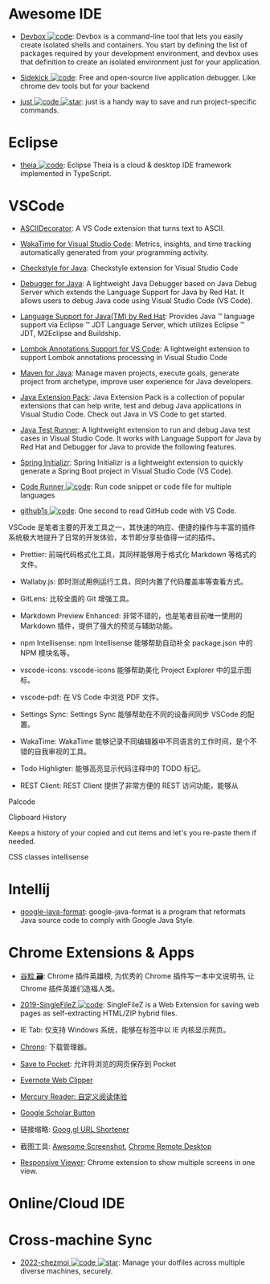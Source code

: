 # Awesome IDE

- [Devbox ![code](https://ng-tech.icu/assets/code.svg)](https://github.com/jetpack-io/devbox): Devbox is a command-line tool that lets you easily create isolated shells and containers. You start by defining the list of packages required by your development environment, and devbox uses that definition to create an isolated environment just for your application.

- [Sidekick ![code](https://ng-tech.icu/assets/code.svg)](https://github.com/runsidekick/sidekick): Free and open-source live application debugger. Like chrome dev tools but for your backend

- [just ![code](https://ng-tech.icu/assets/code.svg) ![star](https://img.shields.io/github/stars/just)](https://github.com/just): just is a handy way to save and run project-specific commands.

# Eclipse

- [theia ![code](https://ng-tech.icu/assets/code.svg)](https://github.com/eclipse-theia/theia): Eclipse Theia is a cloud & desktop IDE framework implemented in TypeScript.

# VSCode

- [ASCIIDecorator](https://marketplace.visualstudio.com/items?itemName=helixquar.asciidecorator): A VS Code extension that turns text to ASCII.

- [WakaTime for Visual Studio Code](https://marketplace.visualstudio.com/items?itemName=WakaTime.vscode-wakatime): Metrics, insights, and time tracking automatically generated from your programming activity.

- [Checkstyle for Java](https://marketplace.visualstudio.com/items?itemName=shengchen.vscode-checkstyle): Checkstyle extension for Visual Studio Code

- [Debugger for Java](https://marketplace.visualstudio.com/items?itemName=vscjava.vscode-java-debug): A lightweight Java Debugger based on Java Debug Server which extends the Language Support for Java by Red Hat. It allows users to debug Java code using Visual Studio Code (VS Code).

- [Language Support for Java(TM) by Red Hat](https://marketplace.visualstudio.com/items?itemName=redhat.java): Provides Java ™ language support via Eclipse ™ JDT Language Server, which utilizes Eclipse ™ JDT, M2Eclipse and Buildship.

- [Lombok Annotations Support for VS Code](https://marketplace.visualstudio.com/items?itemName=GabrielBB.vscode-lombok): A lightweight extension to support Lombok annotations processing in Visual Studio Code

- [Maven for Java](https://marketplace.visualstudio.com/items?itemName=vscjava.vscode-maven): Manage maven projects, execute goals, generate project from archetype, improve user experience for Java developers.

- [Java Extension Pack](https://marketplace.visualstudio.com/items?itemName=vscjava.vscode-java-pack): Java Extension Pack is a collection of popular extensions that can help write, test and debug Java applications in Visual Studio Code. Check out Java in VS Code to get started.

- [Java Test Runner](https://marketplace.visualstudio.com/items?itemName=vscjava.vscode-java-test): A lightweight extension to run and debug Java test cases in Visual Studio Code. It works with Language Support for Java by Red Hat and Debugger for Java to provide the following features.

- [Spring Initializr](https://marketplace.visualstudio.com/items?itemName=vscjava.vscode-spring-initializr): Spring Initializr is a lightweight extension to quickly generate a Spring Boot project in Visual Studio Code (VS Code).

- [Code Runner ![code](https://ng-tech.icu/assets/code.svg)](https://marketplace.visualstudio.com/items?itemName=formulahendry.code-runner): Run code snippet or code file for multiple languages

- [github1s ![code](https://ng-tech.icu/assets/code.svg)](https://github.com/conwnet/github1s): One second to read GitHub code with VS Code.

VSCode 是笔者主要的开发工具之一，其快速的响应、便捷的操作与丰富的插件系统极大地提升了日常的开发体验，本节即分享些值得一试的插件。

- Prettier: 前端代码格式化工具，其同样能够用于格式化 Markdown 等格式的文件。

- Wallaby.js: 即时测试用例运行工具，同时内置了代码覆盖率等查看方式。

- GitLens: 比较全面的 Git 增强工具。

- Markdown Preview Enhanced: 非常不错的，也是笔者目前唯一使用的 Markdown 插件，提供了强大的预览与辅助功能。

- npm Intellisense: npm Intellisense 能够帮助自动补全 package.json 中的 NPM 模块名等。

- vscode-icons: vscode-icons 能够帮助美化 Project Explorer 中的显示图标。

- vscode-pdf: 在 VS Code 中浏览 PDF 文件。

- Settings Sync: Settings Sync 能够帮助在不同的设备间同步 VSCode 的配置。

- WakaTime: WakaTime 能够记录不同编辑器中不同语言的工作时间，是个不错的自我审视的工具。

- Todo Highligter: 能够高亮显示代码注释中的 TODO 标记。

- REST Client: REST Client 提供了非常方便的 REST 访问功能，能够从

Palcode

Clipboard History

Keeps a history of your copied and cut items and let's you re-paste them if needed.

CSS classes intellisense

# Intellij

- [google-java-format](https://github.com/google/google-java-format): google-java-format is a program that reformats Java source code to comply with Google Java Style.

# Chrome Extensions & Apps

- [谷粒 🗃️](https://github.com/zhaoolee/ChromeAppHeroes): Chrome 插件英雄榜, 为优秀的 Chrome 插件写一本中文说明书, 让 Chrome 插件英雄们造福人类。

- [2019-SingleFileZ ![code](https://ng-tech.icu/assets/code.svg)](https://github.com/gildas-lormeau/SingleFileZ): SingleFileZ is a Web Extension for saving web pages as self-extracting HTML/ZIP hybrid files.

- IE Tab: 仅支持 Windows 系统，能够在标签中以 IE 内核显示网页。

- [Chrono](http://6me.us/PFn): 下载管理器。

- [Save to Pocket](http://6me.us/Zp5): 允许将浏览的网页保存到 Pocket

- [Evernote Web Clipper](http://6me.us/6ldwK7)

- [Mercury Reader: 自定义阅读体验](http://6me.us/8hOKsH)

- [Google Scholar Button](http://6me.us/wXicA0)

- 链接缩略: [Goog.gl URL Shortener](http://6me.us/vaJuM3)

- 截图工具: [Awesome Screenshot](http://6me.us/lzEw), [Chrome Remote Desktop](http://6me.us/55h)

- [Responsive Viewer](https://github.com/skmail/responsive-viewer): Chrome extension to show multiple screens in one view.

# Online/Cloud IDE

# Cross-machine Sync

- [2022-chezmoi ![code](https://ng-tech.icu/assets/code.svg) ![star](https://img.shields.io/github/stars/twpayne/chezmoi)](https://github.com/twpayne/chezmoi): Manage your dotfiles across multiple diverse machines, securely.
